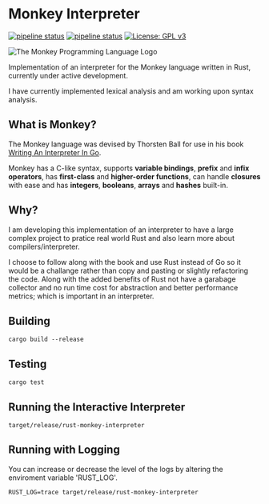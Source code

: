 # Monkey Interpreter
[![pipeline status](https://img.shields.io/badge/Version-0.1.5-blue)](https://gitlab.com/DeveloperC/rust-monkey-interpreter/commits/master) [![pipeline status](https://gitlab.com/DeveloperC/rust-monkey-interpreter/badges/master/pipeline.svg)](https://gitlab.com/DeveloperC/rust-monkey-interpreter/commits/master) [![License: GPL v3](https://img.shields.io/badge/License-GPLv3-blue.svg)](https://www.gnu.org/licenses/gpl-3.0)

![The Monkey Programming Language Logo](https://cloud.githubusercontent.com/assets/1013641/22617482/9c60c27c-eb09-11e6-9dfa-b04c7fe498ea.png)

Implementation of an interpreter for the Monkey language written in Rust, currently under active development.

I have currently implemented lexical analysis and am working upon syntax analysis.

## What is Monkey?

The Monkey language was devised by Thorsten Ball for use in his book [Writing An Interpreter In Go](https://interpreterbook.com/#the-monkey-programming-language).

Monkey has a C-like syntax, supports **variable bindings**, **prefix** and **infix operators**, has **first-class** and **higher-order functions**, can handle **closures** with ease and has **integers**, **booleans**, **arrays** and **hashes** built-in.

## Why?

I am developing this implementation of an interpreter to have a large complex project to pratice real world Rust and also learn more about compilers/interpreter.

I choose to follow along with the book and use Rust instead of Go so it would be a challange rather than copy and pasting or slightly refactoring the code. Along with the added benefits of Rust not have a garabage collector and no run time cost for abstraction and better performance metrics; which is important in an interpreter.

## Building
```
cargo build --release
```

## Testing
```
cargo test
```

## Running the Interactive Interpreter
```
target/release/rust-monkey-interpreter
```

## Running with Logging
You can increase or decrease the level of the logs by altering the enviroment variable 'RUST_LOG'.

```
RUST_LOG=trace target/release/rust-monkey-interpreter
```

